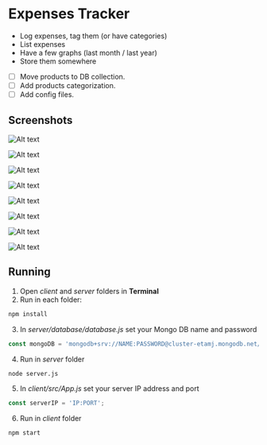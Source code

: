 # Expenses Tracker

  * Log expenses, tag them (or have categories)
  * List expenses
  * Have a few graphs (last month / last year)
  * Store them somewhere

- [ ] Move products to DB collection.
- [ ] Add products categorization.
- [ ] Add config files.

## Screenshots
![Alt text](../images/SignIn.png?raw=true)

![Alt text](../images/SignUp.png?raw=true)

![Alt text](../images/Dashboard_1.png?raw=true)

![Alt text](../images/Dashboard_2.png?raw=true)

![Alt text](../images/Bills_1.png?raw=true)

![Alt text](../images/EditBill_1.png?raw=true)

![Alt text](../images/AddProduct.png.png?raw=true)

![Alt text](../images/Products.png.png?raw=true)

## Running

1. Open *client* and *server* folders in **Terminal**
2. Run in each folder:
```bash
npm install
```
3. In *server/database/database.js* set your Mongo DB name and password
```javascript
const mongoDB = 'mongodb+srv://NAME:PASSWORD@cluster-etamj.mongodb.net/ProjectDB'
```
4. Run in *server* folder
```bash
node server.js
```
5. In *client/src/App.js* set your server IP address and port
```javascript
const serverIP = 'IP:PORT';
```
6. Run in *client* folder
```bash
npm start
```

